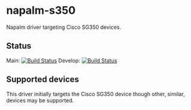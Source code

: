 # napalm-s350

Napalm driver targeting Cisco SG350 devices.

## Status
Main: [![Build Status](https://travis-ci.com/napalm-automation-community/napalm-s350.svg?branch=master)](https://travis-ci.com/napalm-automation-community/napalm-s350)
Develop: [![Build Status](https://travis-ci.com/napalm-automation-community/napalm-s350.svg?branch=develop)](https://travis-ci.com/napalm-automation-community/napalm-s350)

## Supported devices

This driver initially targets the Cisco SG350 device though other, similar, devices may
be supported.
